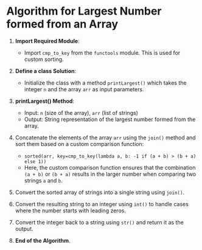 # Algorithm for **Largest Number formed from an Array**

1. **Import Required Module**:
   - Import `cmp_to_key` from the `functools` module. This is used for custom sorting.

2. **Define a class Solution**:
   - Initialize the class with a method `printLargest()` which takes the integer `n` and the array `arr` as input parameters.

3. **printLargest() Method**:
   - Input: `n` (size of the array), `arr` (list of strings)
   - Output: String representation of the largest number formed from the array.

4. Concatenate the elements of the array `arr` using the `join()` method and sort them based on a custom comparison function:
   - `sorted(arr, key=cmp_to_key(lambda a, b: -1 if (a + b) > (b + a) else 1))`
   - Here, the custom comparison function ensures that the combination `(a + b)` or `(b + a)` results in the larger number when comparing two strings `a` and `b`.

5. Convert the sorted array of strings into a single string using `join()`.

6. Convert the resulting string to an integer using `int()` to handle cases where the number starts with leading zeros.

7. Convert the integer back to a string using `str()` and return it as the output.

8. **End of the Algorithm**.